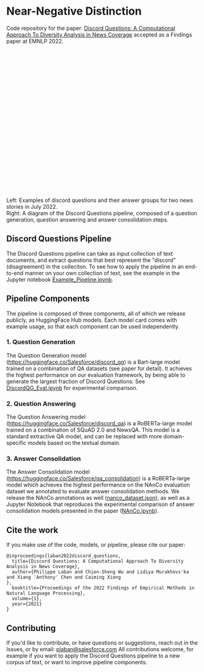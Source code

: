 # Near-Negative Distinction

Code repository for the paper: [Discord Questions: A Computational Approach To Diversity Analysis in News Coverage](https://tingofurro.github.io/pdfs/emnlp2022_discord_questions.pdf) accepted as a Findings paper at EMNLP 2022.

<p align="center" style="width: 7500px;">
  <img width="350" height="372" style='vertical-align: middle;' src="https://tingofurro.github.io/images/emnlp2022_discord_questions_examples.png">
  <img width="350" height="208" style='vertical-align: middle;' src="https://tingofurro.github.io/images/emnlp2022_discord_questions_pipeline.png">
  <div>Left: Examples of discord questions and their answer groups for two news stories in July 2022.</div>
  <div>Right: A diagram of the Discord Questions pipeline, composed of a question generation, question answering and answer consolidation steps.
</p>

## Discord Questions Pipeline

The Discord Questions pipeline can take as input collection of text documents, and extract questions that best represent the "discord" (disagreement) in the colleciton.
To see how to apply the pipeline in an end-to-end manner on your own collection of text, see the example in the Jupyter notebook [Example_Pipeline.ipynb](https://github.com/salesforce/discord_questions/blob/master/Example_Pipeline.ipynb).

## Pipeline Components

The pipeline is composed of three components, all of which we release publicly, as HuggingFace Hub models. Each model card comes with example usage, so that each component can be used independently.

### 1. Question Generation

The Question Generation model (https://huggingface.co/Salesforce/discord_qg) is a Bart-large model trained on a combination of QA datasets (see paper for detail).
It achieves the highest performance on our evaluation framework, by being able to generate the largest fraction of Discord Questions. See [DiscordQG_Eval.ipynb](https://github.com/salesforce/discord_questions/blob/master/DiscordQG_Eval.ipynb) for experimental comparison.

### 2. Question Answering

The Question Answering model (https://huggingface.co/Salesforce/discord_qa) is a RoBERTa-large model trained on a combination of SQuAD 2.0 and NewsQA. This model is a standard extractive QA model, and can be replaced with more domain-specific models based on the textual domain.

### 3. Answer Consolidation

The Answer Consolidation model (https://huggingface.co/Salesforce/qa_consolidation) is a RoBERTa-large model which achieves the highest performance on the NAnCo evaluation dataset we annotated to evaluate answer consolidation methods.
We release the NAnCo annotations as well ([nanco_dataset.json](https://github.com/salesforce/discord_questions/blob/master/nanco_dataset.json)), as well as a Jupyter Notebook that reproduces the experimental comparison of answer consolidation models presented in the paper ([NAnCo.ipynb](https://github.com/salesforce/discord_questions/blob/master/NAnCo.ipynb)).

## Cite the work

If you make use of the code, models, or pipeline, please cite our paper:
```
@inproceedings{laban2022discord_questions,
  title={Discord Questions: A Computational Approach To Diversity Analysis in News Coverage},
  author={Philippe Laban and Chien-Sheng Wu and Lidiya Murakhovs'ka and Xiang 'Anthony' Chen and Caiming Xiong
},
  booktitle={Proceedings of the 2022 Findings of Empirical Methods in Natural Language Processing},
  volume={1},
  year={2021}
}
```

## Contributing

If you'd like to contribute, or have questions or suggestions, reach out in the Issues, or by email: plaban@salesforce.com
All contributions welcome, for example if you want to apply the Discord Questions pipeline to a new corpus of text, or want to improve pipeline components.



